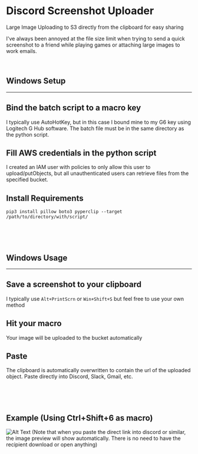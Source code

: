 # Discord Screenshot Uploader
Large Image Uploading to S3 directly from the clipboard for easy sharing

I've always been annoyed at the file size limit when trying to send a quick screenshot to a friend while playing games or attaching large images to work emails. 

&nbsp;

## Windows Setup
---
## Bind the batch script to a macro key
I typically use AutoHotKey, but in this case I bound mine to my G6 key using Logitech G Hub software. The batch file must be in the same directory as the python script.

## Fill AWS credentials in the python script
I created an IAM user with policies to only allow this user to upload/putObjects, but all unauthenticated users can retrieve files from the specified bucket.

## Install Requirements
    pip3 install pillow boto3 pyperclip --target /path/to/directory/with/script/

&nbsp;

&nbsp;

## Windows Usage
---
## Save a screenshot to your clipboard
I typically use `Alt+PrintScrn` or `Win+Shift+S` but feel free to use your own method

## Hit your macro
Your image will be uploaded to the bucket automatically

## Paste
The clipboard is automatically overwritten to contain the url of the uploaded object. Paste directly into Discord, Slack, Gmail, etc.

&nbsp;

&nbsp;

## Example (Using Ctrl+Shift+6 as macro)
![Alt Text](https://ctrlv.s3.us-west-1.amazonaws.com/macroexample.gif)
(Note that when you paste the direct link into discord or similar, the image preview will show automatically. There is no need to have the recipient download or open anything)